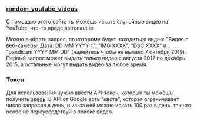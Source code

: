 ### [random_youtube_videos](https://mrilyew.github.io/random_camera_videos_youtube)

С помощью этого сайта ты можешь искать случайные видео на YouTube, что-то вроде astronaut.io. 

Можно выбрать запрос, по которому будут находиться видео: "Видео с веб-камеры. Дата: DD MM YYYY г.", "IMG XXXX", "DSC XXXX" и "bandicam YYYY MM DD" (надейтесь чтобы не выпало 7 октября 2019). Первый запрос может выдать только видео с августа 2012 по декабрь 2015, а остальные могут выдать видео за любое время.

### Токен

Для использования нужно ввести API-токен, который ты можешь получить [здесь](https://console.cloud.google.com/apis/dashboard). В API от Google есть "квота", которая ограничивает число запросов в день, и из-за неё можно искать 100 раз в день, так что особо не переусердствуй в поиске видео.
